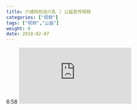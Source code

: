 ```yaml
---
title: 六城同创治六乱 | 公益宣传视频
categories: ["视频"]
tags: ["视频","公益"]
weight: 0
date: 2018-02-07
---
```


<link rel="stylesheet" type="text/css" href="../guestyle.css"> 
<tag>6:58</tag>
<iframe frameborder="0" src="https://v.qq.com/txp/iframe/player.html?vid=z0547mfoxdx" allowFullScreen="true"></iframe>